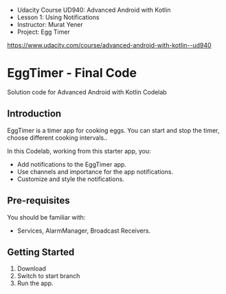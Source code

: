
* Udacity Course UD940: Advanced Android with Kotlin
* Lesson 1: Using Notifications
* Instructor: Murat Yener
* Project: Egg Timer

https://www.udacity.com/course/advanced-android-with-kotlin--ud940

EggTimer - Final Code 
============================================================================

Solution code for Advanced Android with Kotlin Codelab 

Introduction
------------

EggTimer is a timer app for cooking eggs.
You can start and stop the timer, choose different cooking intervals.. 

In this Codelab, working from this starter app, you:

* Add notifications to the EggTimer app.
* Use channels and importance for the app notifications. 
* Customize and style the notifications.


Pre-requisites
--------------

You should be familiar with:

* Services, AlarmManager, Broadcast Receivers.


Getting Started
---------------

1. Download
2. Switch to start branch
3. Run the app.

